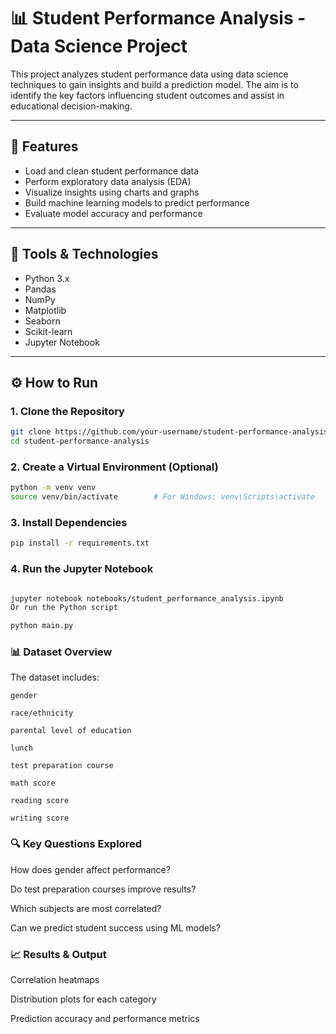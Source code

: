 # 📊 Student Performance Analysis - Data Science Project

This project analyzes student performance data using data science techniques to gain insights and build a prediction model. The aim is to identify the key factors influencing student outcomes and assist in educational decision-making.

---

## 🚀 Features

- Load and clean student performance data
- Perform exploratory data analysis (EDA)
- Visualize insights using charts and graphs
- Build machine learning models to predict performance
- Evaluate model accuracy and performance

---

## 🧰 Tools & Technologies

- Python 3.x
- Pandas
- NumPy
- Matplotlib
- Seaborn
- Scikit-learn
- Jupyter Notebook

---

## ⚙️ How to Run

### 1. Clone the Repository

```bash
git clone https://github.com/your-username/student-performance-analysis.git
cd student-performance-analysis
```
### 2. Create a Virtual Environment (Optional)
```bash
python -m venv venv
source venv/bin/activate        # For Windows: venv\Scripts\activate
```
### 3. Install Dependencies
```bash
pip install -r requirements.txt
```
### 4. Run the Jupyter Notebook
```bash

jupyter notebook notebooks/student_performance_analysis.ipynb
Or run the Python script
```

```bash
python main.py
```
### 📊 Dataset Overview

The dataset includes:

```gender```

```race/ethnicity```

```parental level of education```

```lunch```

```test preparation course```

```math score```

```reading score```

```writing score```

### 🔍 Key Questions Explored

How does gender affect performance?

Do test preparation courses improve results?

Which subjects are most correlated?

Can we predict student success using ML models?

### 📈 Results & Output

Correlation heatmaps

Distribution plots for each category

Prediction accuracy and performance metrics




